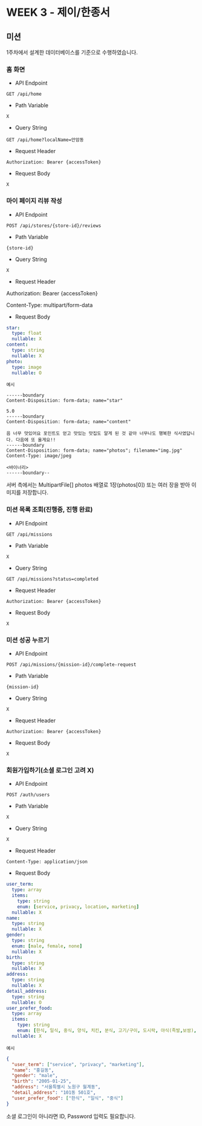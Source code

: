 # WEEK 3 - 제이/한종서

## 미션

1주차에서 설계한 데이터베이스를 기준으로 수행하였습니다.

### 홈 화면

- API Endpoint

`GET /api/home`

- Path Variable

`X`

- Query String

`GET /api/home?localName=안암동`

- Request Header

`Authorization: Bearer {accessToken}`

- Request Body

`X`

### 마이 페이지 리뷰 작성

- API Endpoint

`POST /api/stores/{store-id}/reviews`

- Path Variable

`{store-id}`

- Query String

`X`

- Request Header

Authorization: Bearer {accessToken}

Content-Type: multipart/form-data

- Request Body

```yaml
star:
  type: float
  nullable: X
content:
  type: string
  nullable: X
photo:
  type: image
  nullable: O
```

`예시`

```plaintext
------boundary
Content-Disposition: form-data; name="star"

5.0
------boundary
Content-Disposition: form-data; name="content"

음 너무 맛있어요 포인트도 얻고 맛있는 맛집도 알게 된 것 같아 너무나도 행복한 식사였답니다. 다음에 또 올게요!!
------boundary
Content-Disposition: form-data; name="photos"; filename="img.jpg"
Content-Type: image/jpeg

<바이너리>
------boundary--
```

서버 측에서는 MultipartFile[] photos 배열로 1장(photos[0]) 또는 여러 장을 받아 이미지를 저장합니다.

### 미션 목록 조회(진행중, 진행 완료)

- API Endpoint

`GET /api/missions`

- Path Variable

`X`

- Query String

`GET /api/missions?status=completed`

- Request Header

`Authorization: Bearer {accessToken}`

- Request Body

`X`

### 미션 성공 누르기

- API Endpoint

`POST /api/missions/{mission-id}/complete-request`

- Path Variable

`{mission-id}`

- Query String

`X`

- Request Header

`Authorization: Bearer {accessToken}`

- Request Body

`X`

### 회원가입하기(소셜 로그인 고려 X)

- API Endpoint

`POST /auth/users`

- Path Variable

`X`

- Query String

`X`

- Request Header

`Content-Type: application/json`

- Request Body

```yaml
user_term:
  type: array
  items:
    type: string
    enum: [service, privacy, location, marketing]
  nullable: X
name:
  type: string
  nullable: X
gender:
  type: string
  enum: [male, female, none]
  nullable: X
birth:
  type: string
  nullable: X
address:
  type: string
  nullable: X
detail_address:
  type: string
  nullable: O
user_prefer_food:
  type: array
  items:
    type: string
    enum: [한식, 일식, 중식, 양식, 치킨, 분식, 고기/구이, 도시락, 야식(족발,보쌈), 패스트푸드, 디저트, 아시안푸드]
  nullable: X
```

`예시`

```json
{
  "user_term": ["service", "privacy", "marketing"],
  "name": "홍길동",
  "gender": "male",
  "birth": "2005-01-25",
  "address": "서울특별시 노원구 월계동",
  "detail_address": "101동 501호",
  "user_prefer_food": ["한식", "일식", "중식"]
}
```

소셜 로그인이 아니라면 ID, Password 입력도 필요합니다.
